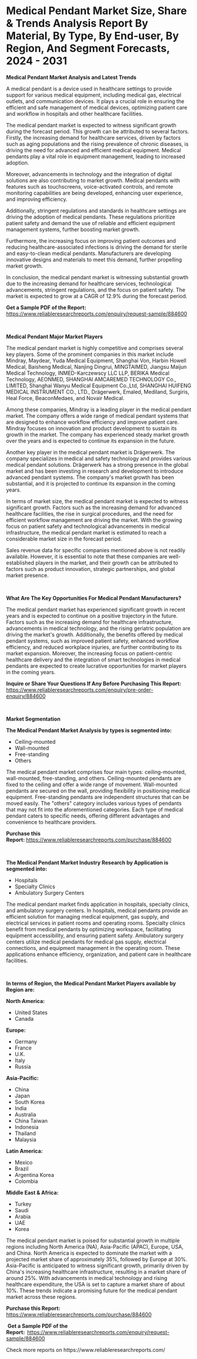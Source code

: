 <p><h1>Medical Pendant Market Size, Share & Trends Analysis Report By Material, By Type, By End-user, By Region, And Segment Forecasts, 2024 - 2031</h1></p><p><strong>Medical Pendant Market Analysis and Latest Trends</strong></p>
<p><p>A medical pendant is a device used in healthcare settings to provide support for various medical equipment, including medical gas, electrical outlets, and communication devices. It plays a crucial role in ensuring the efficient and safe management of medical devices, optimizing patient care and workflow in hospitals and other healthcare facilities.</p><p>The medical pendant market is expected to witness significant growth during the forecast period. This growth can be attributed to several factors. Firstly, the increasing demand for healthcare services, driven by factors such as aging populations and the rising prevalence of chronic diseases, is driving the need for advanced and efficient medical equipment. Medical pendants play a vital role in equipment management, leading to increased adoption.</p><p>Moreover, advancements in technology and the integration of digital solutions are also contributing to market growth. Medical pendants with features such as touchscreens, voice-activated controls, and remote monitoring capabilities are being developed, enhancing user experience, and improving efficiency.</p><p>Additionally, stringent regulations and standards in healthcare settings are driving the adoption of medical pendants. These regulations prioritize patient safety and demand the use of reliable and efficient equipment management systems, further boosting market growth.</p><p>Furthermore, the increasing focus on improving patient outcomes and reducing healthcare-associated infections is driving the demand for sterile and easy-to-clean medical pendants. Manufacturers are developing innovative designs and materials to meet this demand, further propelling market growth.</p><p>In conclusion, the medical pendant market is witnessing substantial growth due to the increasing demand for healthcare services, technological advancements, stringent regulations, and the focus on patient safety. The market is expected to grow at a CAGR of 12.9% during the forecast period.</p></p>
<p><strong>Get a Sample PDF of the Report:&nbsp;</strong> <a href="https://www.reliableresearchreports.com/enquiry/request-sample/884600">https://www.reliableresearchreports.com/enquiry/request-sample/884600</a></p>
<p>&nbsp;</p>
<p><strong>Medical Pendant Major Market Players</strong></p>
<p><p>The medical pendant market is highly competitive and comprises several key players. Some of the prominent companies in this market include Mindray, Maydear, Yuda Medical Equipment, Shanghai Von, Harbin Howell Medical, Baisheng Medical, Nanjing Dingrui, MINGTAIMED, Jiangsu Maijun Medical Technology, INMED-Karczewscy LLC LLP, BERIKA Medical Technology, AEONMED, SHANGHAI AMCAREMED TECHNOLOGY Co., LIMITED, Shanghai Wanyu Medical Equipment Co.,Ltd, SHANGHAI HUIFENG MEDICAL INSTRUMENT CO., LTD., Drägerwerk, Emaled, Mediland, Surgiris, Heal Force, BeaconMedaes, and Novair Medical.</p><p>Among these companies, Mindray is a leading player in the medical pendant market. The company offers a wide range of medical pendant systems that are designed to enhance workflow efficiency and improve patient care. Mindray focuses on innovation and product development to sustain its growth in the market. The company has experienced steady market growth over the years and is expected to continue its expansion in the future.</p><p>Another key player in the medical pendant market is Drägerwerk. The company specializes in medical and safety technology and provides various medical pendant solutions. Drägerwerk has a strong presence in the global market and has been investing in research and development to introduce advanced pendant systems. The company's market growth has been substantial, and it is projected to continue its expansion in the coming years.</p><p>In terms of market size, the medical pendant market is expected to witness significant growth. Factors such as the increasing demand for advanced healthcare facilities, the rise in surgical procedures, and the need for efficient workflow management are driving the market. With the growing focus on patient safety and technological advancements in medical infrastructure, the medical pendant market is estimated to reach a considerable market size in the forecast period.</p><p>Sales revenue data for specific companies mentioned above is not readily available. However, it is essential to note that these companies are well-established players in the market, and their growth can be attributed to factors such as product innovation, strategic partnerships, and global market presence.</p></p>
<p>&nbsp;</p>
<p><strong>What Are The Key Opportunities For Medical Pendant Manufacturers?</strong></p>
<p><p>The medical pendant market has experienced significant growth in recent years and is expected to continue on a positive trajectory in the future. Factors such as the increasing demand for healthcare infrastructure, advancements in medical technology, and the rising geriatric population are driving the market's growth. Additionally, the benefits offered by medical pendant systems, such as improved patient safety, enhanced workflow efficiency, and reduced workplace injuries, are further contributing to its market expansion. Moreover, the increasing focus on patient-centric healthcare delivery and the integration of smart technologies in medical pendants are expected to create lucrative opportunities for market players in the coming years.</p></p>
<p><strong>Inquire or Share Your Questions If Any Before Purchasing This Report:</strong> <a href="https://www.reliableresearchreports.com/enquiry/pre-order-enquiry/884600">https://www.reliableresearchreports.com/enquiry/pre-order-enquiry/884600</a></p>
<p>&nbsp;</p>
<p><strong>Market Segmentation</strong></p>
<p><strong>The Medical Pendant Market Analysis by types is segmented into:</strong></p>
<p><ul><li>Ceiling-mounted</li><li>Wall-mounted</li><li>Free-standing</li><li>Others</li></ul></p>
<p><p>The medical pendant market comprises four main types: ceiling-mounted, wall-mounted, free-standing, and others. Ceiling-mounted pendants are fixed to the ceiling and offer a wide range of movement. Wall-mounted pendants are secured on the wall, providing flexibility in positioning medical equipment. Free-standing pendants are independent structures that can be moved easily. The "others" category includes various types of pendants that may not fit into the aforementioned categories. Each type of medical pendant caters to specific needs, offering different advantages and convenience to healthcare providers.</p></p>
<p><strong>Purchase this Report:&nbsp;</strong><a href="https://www.reliableresearchreports.com/purchase/884600">https://www.reliableresearchreports.com/purchase/884600</a></p>
<p>&nbsp;</p>
<p><strong>The Medical Pendant Market Industry Research by Application is segmented into:</strong></p>
<p><ul><li>Hospitals</li><li>Specialty Clinics</li><li>Ambulatory Surgery Centers</li></ul></p>
<p><p>The medical pendant market finds application in hospitals, specialty clinics, and ambulatory surgery centers. In hospitals, medical pendants provide an efficient solution for managing medical equipment, gas supply, and electrical services in patient rooms and operating rooms. Specialty clinics benefit from medical pendants by optimizing workspace, facilitating equipment accessibility, and ensuring patient safety. Ambulatory surgery centers utilize medical pendants for medical gas supply, electrical connections, and equipment management in the operating room. These applications enhance efficiency, organization, and patient care in healthcare facilities.</p></p>
<p>&nbsp;</p>
<p><strong>In terms of Region, the Medical Pendant Market Players available by Region are:</strong></p>
<p>
    <p> <strong> North America: </strong>
        <ul>
            <li>United States</li>
            <li>Canada</li>
        </ul>
        </p> 
    <p> <strong> Europe: </strong>
        <ul>
            <li>Germany</li>
            <li>France</li>
            <li>U.K.</li>
            <li>Italy</li>
            <li>Russia</li>
        </ul>
        </p> 
    <p> <strong> Asia-Pacific: </strong>
        <ul>
            <li>China</li>
            <li>Japan</li>
            <li>South Korea</li>
            <li>India</li>
            <li>Australia</li>
            <li>China Taiwan</li>
            <li>Indonesia</li>
            <li>Thailand</li>
            <li>Malaysia</li>
        </ul>
        </p> 
    <p> <strong> Latin America: </strong>
        <ul>
            <li>Mexico</li>
            <li>Brazil</li>
            <li>Argentina Korea</li>
            <li>Colombia</li>
        </ul>
        </p> 
    <p> <strong> Middle East & Africa: </strong>
        <ul>
            <li>Turkey</li>
            <li>Saudi</li>
            <li>Arabia</li>
            <li>UAE</li>
            <li>Korea</li>
        </ul>
    </p>
    </p>
<p><p>The medical pendant market is poised for substantial growth in multiple regions including North America (NA), Asia-Pacific (APAC), Europe, USA, and China. North America is expected to dominate the market with a projected market share of approximately 35%, followed by Europe at 30%. Asia-Pacific is anticipated to witness significant growth, primarily driven by China's increasing healthcare infrastructure, resulting in a market share of around 25%. With advancements in medical technology and rising healthcare expenditure, the USA is set to capture a market share of about 10%. These trends indicate a promising future for the medical pendant market across these regions.</p></p>
<p><strong>Purchase this Report: </strong><a href="https://www.reliableresearchreports.com/purchase/884600">https://www.reliableresearchreports.com/purchase/884600</a></p>
<p>&nbsp;<strong>Get a Sample PDF of the Report:&nbsp;&nbsp;</strong><a href="https://www.reliableresearchreports.com/enquiry/request-sample/884600">https://www.reliableresearchreports.com/enquiry/request-sample/884600</a></p>
<p><strong></strong></p>
<p>Check more reports on https://www.reliableresearchreports.com/</p>